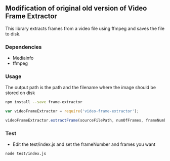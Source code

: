## Modification of original old version of Video Frame Extractor

This library extracts frames from a video file using ffmpeg and saves the file to disk.

### Dependencies

- Mediainfo
- ffmpeg

### Usage

The output path is the path and the filename where the image should be stored on disk

```bash
npm install --save frame-extractor
```
```js
var videoFrameExtractor = require('video-frame-extractor');

videoFrameExtractor.extractFrame(sourceFilePath, numOfFrames, frameNumber, outputPath);
```

### Test

- Edit the test/index.js and set the frameNumber and frames you want


```
node test/index.js
```
